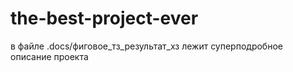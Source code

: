 # the-best-project-ever
в файле .docs/фиговое_тз_результат_хз лежит суперподробное описание проекта
